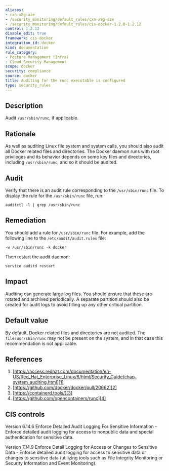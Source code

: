 ```yaml
---
aliases:
- cxn-x8g-aze
- /security_monitoring/default_rules/cxn-x8g-aze
- /security_monitoring/default_rules/cis-docker-1.2.0-1.2.12
control: 1.2.12
disable_edit: true
framework: cis-docker
integration_id: docker
kind: documentation
rule_category:
- Posture Management (Infra)
- Cloud Security Management
scope: docker
security: compliance
source: docker
title: Auditing for the runc executable is configured
type: security_rules
---
```


## Description

Audit `/usr/sbin/runc`, if applicable.

## Rationale

As well as auditing Linux file system and system calls, you should also audit all Docker related files and directories. The Docker daemon runs with root privileges and its behavior depends on some key files and directories, including `/usr/sbin/runc`, and so it should be audited.

## Audit

Verify that there is an audit rule corresponding to the `/usr/sbin/runc` file. To display the rule for the `/usr/sbin/runc` file, run:

```
auditctl -l | grep /usr/sbin/runc
```

## Remediation

You should add a rule for `/usr/sbin/runc` file. For example, add the following line to the `/etc/audit/audit.rules` file:

```
-w /usr/sbin/runc -k docker
```

Then restart the audit daemon:

```
service auditd restart
```

## Impact

Auditing can generate large log files. You should ensure that these are rotated and archived periodically. A separate partition should also be created for audit logs to avoid filling up any other critical partition.

## Default value

By default, Docker related files and directories are not audited. The `file/usr/sbin/runc` may not be present on the system, and in that case this recommendation is not applicable.

## References

1. [https://access.redhat.com/documentation/en-US/Red_Hat_Enterprise_Linux/6/html/Security_Guide/chap-system_auditing.html][1]
2. [https://github.com/docker/docker/pull/20662][2]
3. [https://containerd.tools/][3]
4. [https://github.com/opencontainers/runc][4]

## CIS controls

Version 6.14.6 Enforce Detailed Audit Logging For Sensitive Information - Enforce detailed audit logging for access to nonpublic data and special authentication for sensitive data. 

Version 7.14.9 Enforce Detail Logging for Access or Changes to Sensitive Data - Enforce detailed audit logging for access to sensitive data or changes to sensitive data (utilizing tools such as File Integrity Monitoring or Security Information and Event Monitoring).                

[1]: https://access.redhat.com/documentation/en-US/Red_Hat_Enterprise_Linux/6/html/Security_Guide/chap-system_auditing.html 
[2]: https://github.com/docker/docker/pull/20662 
[3]: https://containerd.tools/ 
[4]: https://github.com/opencontainers/runc
